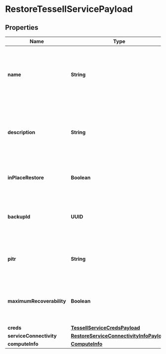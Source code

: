 

# RestoreTessellServicePayload


## Properties

Name | Type | Description | Notes
------------ | ------------- | ------------- | -------------
**name** | **String** | Name of the new DB Service created after restoring. Applicable only when restoring to a new service. | 
**description** | **String** | Description of the new DB Service created after restoring. Applicable only when restoring to a new service. |  [optional]
**inPlaceRestore** | **Boolean** | Specify whether to restore a DB Service in-place. |  [optional]
**backupId** | **UUID** | Tessell service backup ID, using which the DB Service is to be restored |  [optional]
**pitr** | **String** | PITR Timestamp, using which the DB Service is to be restored |  [optional]
**maximumRecoverability** | **Boolean** | Specify if the DB Service is to be restored to the latest recoverability point |  [optional]
**creds** | [**TessellServiceCredsPayload**](TessellServiceCredsPayload.md) |  | 
**serviceConnectivity** | [**RestoreServiceConnectivityInfoPayload**](RestoreServiceConnectivityInfoPayload.md) |  |  [optional]
**computeInfo** | [**ComputeInfo**](ComputeInfo.md) |  |  [optional]



